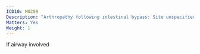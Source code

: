 ```yaml
---
ICD10: M0209
Description: "Arthropathy following intestinal bypass: Site unspecified"
Matters: Yes
Weight: 1
---
```

If airway involved
